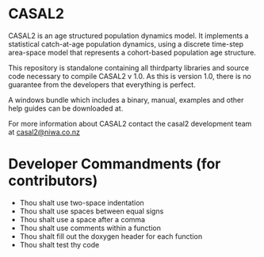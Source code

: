 CASAL2
====

CASAL2 is an age structured population dynamics model. It implements a statistical catch-at-age population dynamics, using a discrete time-step
area-space model that represents a cohort-based population age structure. 


This repository is standalone containing all thirdparty libraries and source code necessary to compile CASAL2 v 1.0. 
As this is version 1.0, there is no guarantee from the developers that everything is perfect.


A windows bundle which includes a binary, manual, examples and other help guides can be downloaded at.


For more information about CASAL2 contact the casal2 development team at casal2@niwa.co.nz


Developer Commandments (for contributors)
====
- Thou shalt use two-space indentation
- Thou shalt use spaces between equal signs
- Thou shalt use a space after a comma
- Thou shalt use comments within a function
- Thou shalt fill out the doxygen header for each function
- Thou shalt test thy code